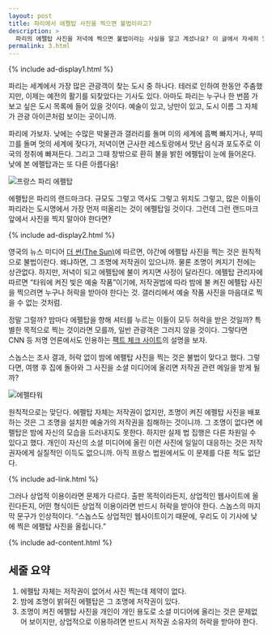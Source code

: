 ```yaml
---
layout: post
title: 파리에서 에펠탑 사진을 찍으면 불법이라고?
description: >
  파리의 에펠탑 사진을 저녁에 찍으면 불법이라는 사실을 알고 계셨나요? 이 글에서 자세히 알아보세요.
permalink: 3.html
---
```


{% include ad-display1.html %}

파리는 세계에서 가장 많은 관광객이 찾는 도시 중 하나다. 테러로 인하여 한동안 주춤했지만, 이제는 예전의 활기를 되찾았다는 기사도 있다. 아마도 파리는 누구나 한 번쯤 가보고 싶은 도시 목록에 들어 있을 것이다. 예술이 있고, 낭만이 있고, 도시 이름 그 자체가 관광 아이콘처럼 보이는 곳이니까.

파리에 가보자. 낮에는 수많은 박물관과 갤러리를 돌며 미의 세계에 흠뻑 빠지거나, 부띠끄를 돌며 멋의 세계에 젖다가, 저녁이면 근사한 레스토랑에서 맛난 음식과 포도주로 이국의 정취에 빠져든다. 그리고 그때 창밖으로 환히 불을 밝힌 에펠탑이 눈에 들어온다. 낮에 본 에펠탑과는 또 다른 아름다움!

![프랑스 파리 에펠탑](https://t1.daumcdn.net/cfile/tistory/999DE64E5B144A0A28)

에펠탑은 파리의 랜드마크다. 규모도 그렇고 역사도 그렇고 위치도 그렇고, 많은 이들이 파리라는 도시명에서 가장 먼저 떠올리는 것이 에펠탑일 것이다. 그런데 그런 랜드마크 앞에서 사진을 찍지 말아야 한다면?

{% include ad-display2.html %}

영국의 뉴스 미디어 [더 썬(The Sun)](https://www.thesun.co.uk/ "더썬")에 따르면, 야간에 에펠탑 사진을 찍는 것은 원칙적으로 불법이란다. 왜냐하면, 그 조명에 저작권이 있으니까. 물론 조명이 켜지기 전에는 상관없다. 하지만, 저녁이 되고 에펠탑에 불이 켜지면 사정이 달라진다. 에펠탑 관리자에 따르면 “타워에 켜진 빛은 예술 작품”이기에, 저작권법에 따라 밤에 불 켜진 에펠탑 사진을 찍으려면 누구나 허락을 받아야 한다는 것. 갤러리에서 예술 작품 사진을 마음대로 찍을 수 없는 것처럼.

정말 그럴까? 밤마다 에펠탑을 향해 셔터를 누르는 이들이 모두 허락을 받은 것일까? 특별한 목적으로 찍는 것이라면 모를까, 일반 관광객은 그러지 않을 것이다. 그렇다면 CNN 등 저명 언론에서도 인용하는 [팩트 체크 사이트](https://www.snopes.com "스놉스")의 설명을 보자.

스놉스는 조사 결과, 허락 없이 밤에 에펠탑 사진을 찍는 것은 불법이 맞다고 했다. 그렇다면, 여행 후 집에 돌아와 그 사진을 소셜 미디어에 올리면 저작권 관련 메일을 받게 될까?

![에펠타워](https://t1.daumcdn.net/cfile/tistory/995D953C5B144A0B2B)

원칙적으로는 맞단다. 에펠탑 자체는 저작권이 없지만, 조명이 켜진 에펠탑 사진을 배포하는 것은 그 조명을 설치한 예술가의 저작권을 침해하는 것이니까. 그 조명이 없다면 에펠탑은 밤에 자신의 모습을 드러내지도 못한다. 하지만 실제 법 집행은 다른 차원일 수 있다고 했다. 개인이 자신의 소셜 미디어에 올린 이런 사진에 일일이 대응하는 것은 저작권자에게 실질적인 이득도 없으니까. 아직 프랑스 법원에서도 이 문제를 다룬 적도 없단다.

{% include ad-link.html %}

그러나 상업적 이용이라면 문제가 다르다. 출판 목적이라든지, 상업적인 웹사이트에 올린다든지, 어떤 형식이든 상업적 이용이라면 반드시 허락을 받아야 한다. 스놉스의 마지막 문구가 인상적이다. “스놉스도 상업적인 웹사이트이기 때문에, 우리도 이 기사에 낮에 찍은 에펠탑 사진을 올립니다.”

{% include ad-content.html %}

## 세줄 요약
1. 에펠탑 자체는 저작권이 없어서 사진 찍는데 제약이 없다.
2. 밤에 조명이 밝혀진 에펠탑은 그 조명에 저작권이 있다.
3. 조명이 켜진 에펠탑 사진을 개인이 개인 용도로 소셜 미디어에 올리는 것은 문제없어 보이지만, 상업적으로 이용하려면 반드시 저작권 소유자의 허락을 받아야 한다.
